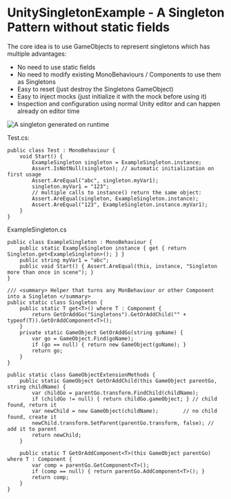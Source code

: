 # UnitySingletonExample - A Singleton Pattern without static fields

The core idea is to use GameObjects to represent singletons which has multiple advantages:

* No need to use static fields
* No need to modify existing MonoBehaviours / Components to use them as Singletons
* Easy to reset (just destroy the Singletons GameObject)
* Easy to inject mocks (just initialize it with the mock before using it)
* Inspection and configuration using normal Unity editor and can happen already on editor time

![A singleton generated on runtime](https://i.imgur.com/wKvdrg7.png)

Test.cs:

    public class Test : MonoBehaviour {
        void Start() {
            ExampleSingleton singleton = ExampleSingleton.instance;
            Assert.IsNotNull(singleton); // automatic initialization on first usage
            Assert.AreEqual("abc", singleton.myVar1);
            singleton.myVar1 = "123";
            // multiple calls to instance() return the same object:
            Assert.AreEqual(singleton, ExampleSingleton.instance); 
            Assert.AreEqual("123", ExampleSingleton.instance.myVar1);
        }
    }

ExampleSingleton.cs

    public class ExampleSingleton : MonoBehaviour {
        public static ExampleSingleton instance { get { return Singleton.get<ExampleSingleton>(); } }
        public string myVar1 = "abc";
        public void Start() { Assert.AreEqual(this, instance, "Singleton more than once in scene"); } 
    }

    /// <summary> Helper that turns any MonBehaviour or other Component into a Singleton </summary>
    public static class Singleton {
        public static T get<T>() where T : Component {
            return GetOrAddGo("Singletons").GetOrAddChild("" + typeof(T)).GetOrAddComponent<T>();
        }
        private static GameObject GetOrAddGo(string goName) {
            var go = GameObject.Find(goName);
            if (go == null) { return new GameObject(goName); }
            return go;
        }
    }

    public static class GameObjectExtensionMethods { 
        public static GameObject GetOrAddChild(this GameObject parentGo, string childName) {
            var childGo = parentGo.transform.FindChild(childName);
            if (childGo != null) { return childGo.gameObject; } // child found, return it
            var newChild = new GameObject(childName);        // no child found, create it
            newChild.transform.SetParent(parentGo.transform, false); // add it to parent
            return newChild;
        }

        public static T GetOrAddComponent<T>(this GameObject parentGo) where T : Component {
            var comp = parentGo.GetComponent<T>();
            if (comp == null) { return parentGo.AddComponent<T>(); }
            return comp;
        }
    }
